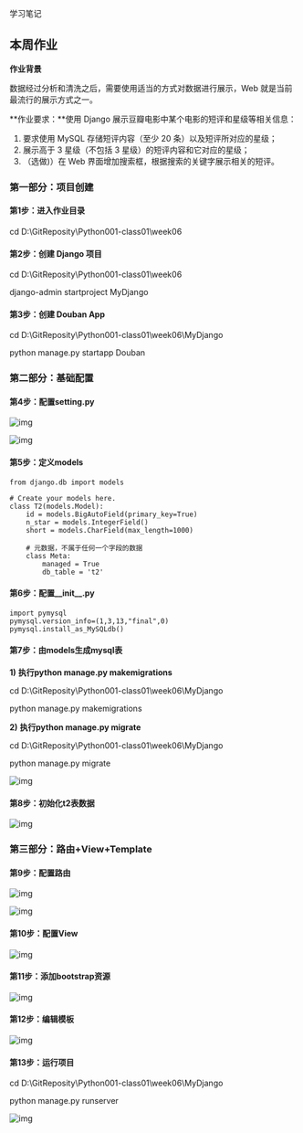 学习笔记

## 本周作业

**作业背景**

数据经过分析和清洗之后，需要使用适当的方式对数据进行展示，Web 就是当前最流行的展示方式之一。

**作业要求：**使用 Django 展示豆瓣电影中某个电影的短评和星级等相关信息：

1. 要求使用 MySQL 存储短评内容（至少 20 条）以及短评所对应的星级；
2. 展示高于 3 星级（不包括 3 星级）的短评内容和它对应的星级；
3. （选做)）在 Web 界面增加搜索框，根据搜索的关键字展示相关的短评。

### 第一部分：项目创建

#### 第1步：进入作业目录

cd D:\GitReposity\Python001-class01\week06

#### 第2步：创建 Django 项目

cd D:\GitReposity\Python001-class01\week06

django-admin startproject MyDjango

#### 第3步：创建 Douban App

cd D:\GitReposity\Python001-class01\week06\MyDjango

python manage.py startapp Douban

### 第二部分：基础配置

#### 第4步：配置setting.py

![img](file:///C:/Users/ewha/AppData/Local/Temp/msohtmlclip1/01/clip_image002.jpg)

 

![img](file:///C:/Users/ewha/AppData/Local/Temp/msohtmlclip1/01/clip_image004.jpg)

#### 第5步：定义models

 

```
from django.db import models

# Create your models here.
class T2(models.Model):
    id = models.BigAutoField(primary_key=True)
    n_star = models.IntegerField()
    short = models.CharField(max_length=1000)

    # 元数据，不属于任何一个字段的数据
    class Meta:
        managed = True
        db_table = 't2'
```

#### 第6步：配置__init__.py

```
import pymysql
pymysql.version_info=(1,3,13,"final",0)
pymysql.install_as_MySQLdb()
```

 

#### 第7步：由models生成mysql表

**1)**   **执行python manage.py makemigrations**

cd D:\GitReposity\Python001-class01\week06\MyDjango

python manage.py makemigrations

 

**2)**   **执行python manage.py migrate**

cd D:\GitReposity\Python001-class01\week06\MyDjango

python manage.py migrate

![img](file:///C:/Users/ewha/AppData/Local/Temp/msohtmlclip1/01/clip_image005.png)

#### 第8步：初始化t2表数据

![img](file:///C:/Users/ewha/AppData/Local/Temp/msohtmlclip1/01/clip_image007.jpg)

### 第三部分：路由+View+Template

#### 第9步：配置路由

![img](file:///C:/Users/ewha/AppData/Local/Temp/msohtmlclip1/01/clip_image009.jpg)

![img](file:///C:/Users/ewha/AppData/Local/Temp/msohtmlclip1/01/clip_image011.jpg)

#### 第10步：配置View

![img](file:///C:/Users/ewha/AppData/Local/Temp/msohtmlclip1/01/clip_image013.jpg)

#### 第11步：添加bootstrap资源

![img](file:///C:/Users/ewha/AppData/Local/Temp/msohtmlclip1/01/clip_image015.jpg)

#### 第12步：编辑模板

![img](file:///C:/Users/ewha/AppData/Local/Temp/msohtmlclip1/01/clip_image017.jpg)

#### 第13步：运行项目

cd D:\GitReposity\Python001-class01\week06\MyDjango

python manage.py runserver

![img](file:///C:/Users/ewha/AppData/Local/Temp/msohtmlclip1/01/clip_image019.jpg)